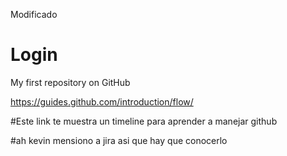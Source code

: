Modificado

# Login
My first repository on GitHub

https://guides.github.com/introduction/flow/

#Este link te muestra un timeline para aprender a manejar github

#ah kevin mensiono a jira asi que hay que conocerlo